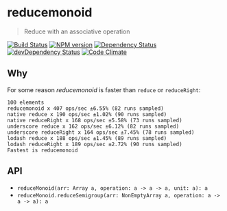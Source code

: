 # reducemonoid

> Reduce with an associative operation

[![Build Status](https://secure.travis-ci.org/phadej/reducemonoid.svg?branch=master)](http://travis-ci.org/phadej/reducemonoid)
[![NPM version](https://badge.fury.io/js/reducemonoid.svg)](http://badge.fury.io/js/reducemonoid)
[![Dependency Status](https://david-dm.org/phadej/reducemonoid.svg)](https://david-dm.org/phadej/reducemonoid)
[![devDependency Status](https://david-dm.org/phadej/reducemonoid/dev-status.svg)](https://david-dm.org/phadej/reducemonoid#info=devDependencies)
[![Code Climate](https://img.shields.io/codeclimate/github/phadej/reducemonoid.svg)](https://codeclimate.com/github/phadej/reducemonoid)

## Why

For some reason *reducemonoid* is faster than `reduce` or `reduceRight`:
```
100 elements
reducemonoid x 407 ops/sec ±6.55% (82 runs sampled)
native reduce x 190 ops/sec ±1.02% (90 runs sampled)
native reduceRight x 168 ops/sec ±5.58% (73 runs sampled)
underscore reduce x 162 ops/sec ±6.12% (82 runs sampled)
underscore reduceRight x 164 ops/sec ±7.45% (78 runs sampled)
lodash reduce x 188 ops/sec ±1.45% (89 runs sampled)
lodash reduceRight x 189 ops/sec ±2.72% (90 runs sampled)
Fastest is reducemonoid
```

## API

- `reduceMonoid(arr: Array a, operation: a -> a -> a, unit: a): a`
- `reduceMonoid.reduceSemigroup(arr: NonEmptyArray a, operation: a -> a -> a): a`
